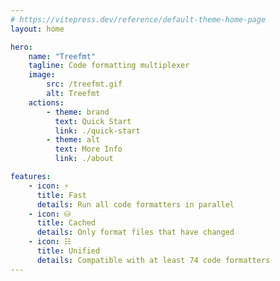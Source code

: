 ```yaml
---
# https://vitepress.dev/reference/default-theme-home-page
layout: home

hero:
    name: "Treefmt"
    tagline: Code formatting multiplexer
    image:
        src: /treefmt.gif
        alt: Treefmt
    actions:
        - theme: brand
          text: Quick Start
          link: ./quick-start
        - theme: alt
          text: More Info
          link: ./about

features:
    - icon: ⚡
      title: Fast
      details: Run all code formatters in parallel
    - icon: ⛁
      title: Cached
      details: Only format files that have changed
    - icon: ☷
      title: Unified
      details: Compatible with at least 74 code formatters
---
```

